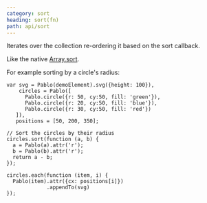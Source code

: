 ```yaml
---
category: sort
heading: sort(fn)
path: api/sort
---
```


Iterates over the collection re-ordering it based on the sort callback.

Like the native [Array.sort](https://developer.mozilla.org/en-US/docs/JavaScript/Reference/Global_Objects/Array/sort).

For example sorting by a circle's radius:

    var svg = Pablo(demoElement).svg({height: 100}),
        circles = Pablo([
          Pablo.circle({r: 50, cy:50, fill: 'green'}),
          Pablo.circle({r: 20, cy:50, fill: 'blue'}),
          Pablo.circle({r: 30, cy:50, fill: 'red'})
       ]),
       positions = [50, 200, 350];

    // Sort the circles by their radius
    circles.sort(function (a, b) {
      a = Pablo(a).attr('r');
      b = Pablo(b).attr('r');
      return a - b;
    });

    circles.each(function (item, i) {
      Pablo(item).attr({cx: positions[i]})
                 .appendTo(svg)
    });
